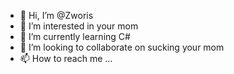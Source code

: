 - 👋 Hi, I’m @Zworis
- 👀 I’m interested in your mom
- 🌱 I’m currently learning C#
- 💞️ I’m looking to collaborate on sucking your mom
- 📫 How to reach me ...

<!---
Zworis/Zworis is a ✨ special ✨ repository because its `README.md` (this file) appears on your GitHub profile.
You can click the Preview link to take a look at your changes.
--->
